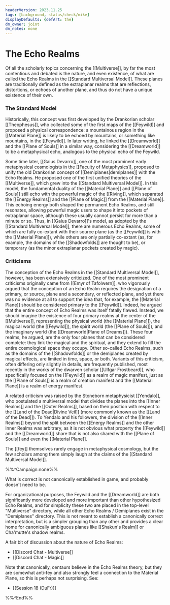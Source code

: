 ```yaml
---
headerVersion: 2023.11.25
tags: [background, status/check/mike]
displayDefaults: {defArt: the}
dm_owner: joint
dm_notes: none
---
```

# The Echo Realms

Of all the scholarly topics concerning the [[Multiverse]], by far the most contentious and debated is the nature, and even existence, of what are called the Echo Realms in the [[Standard Multiversal Model]]. These planes are traditionally defined as the extraplanar realms that are reflections, distortions, or echoes of another plane, and thus do not have a unique existence of their own. 

### The Standard Model

Historically, this concept was first developed by the Drankorian scholar [[Theophesus]], who collected some of the first maps of the [[Feywild]] and proposed a physical correspondence: a mountainous region in the [[Material Plane]] is likely to be echoed by mountains, or something like mountains, in the [[Feywild]]. In later writing, he linked the [[Dreamworld]] and the [[Plane of Souls]] in a similar way, considering the [[Dreamworld]] to be a metaphysical echo, analogous to the physical echo of the Feywild. 

Some time later, [[Gaius Devarro]], one of the most prominent early metaphysical cosmologists in the [[Faculty of Metaphysics]], proposed to unify the old Drankorian concept of [[Demiplanes|demiplanes]] with the Echo Realms. He proposed one of the first unified theories of the [[Multiverse]], which grew into the [[Standard Multiversal Model]]. In this model, the fundamental duality of the [[Material Plane]] and [[Plane of Souls]] still echo with the powerful magic of the [[Riving]], which separated the [[Energy Realms]] and the [[Plane of Magic]] from the [[Material Plane]]. This echoing energy both shaped the permanent Echo Realms, and still resonates, allowing powerful magic users to shape it into pockets of extraplanar space, although these usually cannot persist for more than a minute or so. Thus, in [[Gaius Devarro]]'s model, as adopted by the [[Standard Multiversal Model]], there are numerous Echo Realms, some of which are fully co-extant with their source plane (as the [[Feywild]] is with the [[Material Plane]]), while others are only partially co-extant (as, for example, the domains of the [[Shadowfolds]] are thought to be), or temporary (as the minor extraplanar pockets created by magic). 

### Criticisms

The conception of the Echo Realms in the [[Standard Multiversal Model]], however, has been extensively criticized. One of the most prominent criticisms originally came from [[Emyr of Tafolwern]], who vigorously argued that the conception of an Echo Realm requires the designation of a primary, or source, plane and a secondary, or reflected plane, and yet there was no evidence at all to support the idea that, for example, the [[Material Plane]] should be considered primary to the [[Feywild]]. Indeed, he argued that the entire concept of Echo Realms was itself fatally flawed. Instead, we should imagine the existence of four primary realms at the center of the [[Multiverse]], representing the physical world (the [[Material Plane]]), the magical world (the [[Feywild]]), the spirit world (the [[Plane of Souls]]), and the imaginary world (the [[Dreamworld|Plane of Dreams]]). These four realms, he argued, are the only four planes that can be considered complete: they link the magical and the spiritual, and they extend to fill the entire cosmological space they occupy. Other so-called Echo Realms, such as the domains of the [[Shadowfolds]] or the demiplanes created by magical effects, are limited in time, space, or both. Variants of this criticism, often differing only slightly in details, are frequently published, most recently in the works of the dwarven scholar [[Ulfgar Frostbeard]], who specifically focused on the [[Feywild]] as a realm of magic manifest, just as the [[Plane of Souls]] is a realm of creation manifest and the [[Material Plane]] is a realm of energy manifest. 

A related criticism was raised by the Stoneborn metaphysicist [[Yendalo]], who postulated a multiversal model that divides the planes into the [[Inner Realms]] and the [[Outer Realms]], based on their position with respect to the [[Land of the Dead|Divine Veil]] (more commonly known as the [[Land of the Dead]]). To Yendalo and his followers, the division of the [[Inner Realms]] beyond the split between the [[Energy Realms]] and the other Inner Realms was arbitrary, as it is not obvious what property the [[Feywild]] and the [[Dreamworld]] share that is not also shared with the [[Plane of Souls]] and even the [[Material Plane]]. 

The [[fey]] themselves rarely engage in metaphysical cosmology, but the few scholars among them simply laugh at the claims of the [[Standard Multiversal Model]]. 

%%^Campaign:none%%

What is correct is not canonically established in game, and probably doesn't need to be. 

For organizational purposes, the Feywild and the [[Dreamworld]] are both significantly more developed and more important than other hypothesized Echo Realms, and for simplicity these two are placed in the top-level "Multiverse" directory, while all other Echo Realms / Demiplanes exist in the "Demiplanes" directory. This is not meant to establish a canonically correct interpretation, but is a simpler grouping than any other and provides a clear home for canonically ambiguous planes like [[Shakun's Realm]] or Cha'mutte's shadow realms.

A fair bit of discussion about the nature of Echo Realms:
- [[Discord Chat - Multiverse]]
- [[Discord Chat - Magic]]

Note that canonically, centaurs believe in the Echo Realms theory, but they are somewhat anti-fey and also strongly feel a connection to the Material Plane, so this is perhaps not surprising. See:
- [[Session 18 (DuFr)]]

%%^End%%